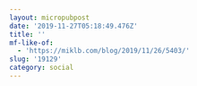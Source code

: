 ```yaml
---
layout: micropubpost
date: '2019-11-27T05:18:49.476Z'
title: ''
mf-like-of:
  - 'https://miklb.com/blog/2019/11/26/5403/'
slug: '19129'
category: social
---
```

